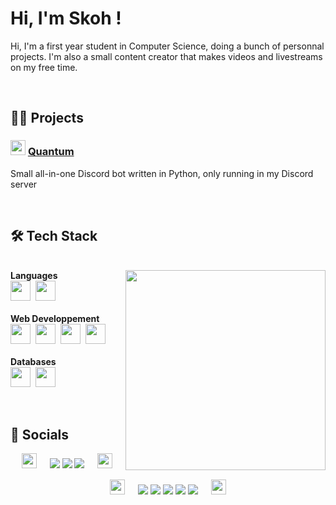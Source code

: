 # Hi, I'm Skoh !
Hi, I'm a first year student in Computer Science, doing a bunch of personnal projects. I'm also a small content creator that makes videos and livestreams on my free time.


<br>


## 👨‍💻 Projects


### <a href="#"><img src="https://cdn.discordapp.com/avatars/1033842126334742659/5235b0f44210455555f1685cac3580b9.png?size=1024" width="24px"/></a>&nbsp;[Quantum](https://github.com/SkohTV/Quantum-bot)&nbsp;<a href="#"><img src="https://skillicons.dev/icons?i=python,mongodb,redis" height="16px"></a>
Small all-in-one Discord bot written in Python, only running in my Discord server


<br>


## 🛠 Tech Stack



<p align=center><div><br>
		<a href="#"><img align=right width=320 src=https://github-readme-stats.vercel.app/api/top-langs/?username=SkohTV&langs_count=10&theme=onedark&layout=compact&hide_border=true&count_private=true></a>
	<b>Languages</b><br>
	<a href="https://www.python.org"><img src="https://skillicons.dev/icons?i=python" height="32px"></a>&nbsp;
	<!--<a href="https://www.cplusplus.com"><img src="https://skillicons.dev/icons?i=cpp" height="32px"></a>&nbsp;-->
	<!--<a href="https://www.rust-lang.org"><img src="https://skillicons.dev/icons?i=rust" height="32px"></a>-->
	<!--<a href="https://www.java.com"><img src="https://skillicons.dev/icons?i=java" height="32px"></a>&nbsp;-->
	<!--<a href="https://elixir-lang.org"><img src="https://skillicons.dev/icons?i=elixir" height="32px"></a>&nbsp;-->
	<a href="https://www.cprogramming.com"><img src="https://skillicons.dev/icons?i=c" height="32px"></a>&nbsp;
	<!--<a href="https://learn.microsoft.com/en-us/dotnet/csharp/"><img src="https://skillicons.dev/icons?i=cs" height="32px"></a>&nbsp;-->
	<!--<a href="https://go.dev"><img src="https://skillicons.dev/icons?i=go" height="32px"></a>-->
<br><br><b>Web Developpement</b><br>
	<a href="https://developer.mozilla.org/en-US/docs/Web/HTML"><img src="https://skillicons.dev/icons?i=html" height="32px"></a>&nbsp;
	<a href="https://developer.mozilla.org/en-US/docs/Web/CSS/"><img src="https://skillicons.dev/icons?i=css" height="32px"></a>&nbsp;
	<a href="https://developer.mozilla.org/en-US/docs/Web/JavaScript/"><img src="https://skillicons.dev/icons?i=js" height="32px"></a>&nbsp;
	<!--<a href="https://www.php.net"><img src="https://skillicons.dev/icons?i=php" height="32px"></a>&nbsp;-->
	<a href="https://sass-lang.com"><img src="https://skillicons.dev/icons?i=sass" height="32px"></a>&nbsp;
	<!--<a href="https://www.typescriptlang.org"><img src="https://skillicons.dev/icons?i=ts" height="32px"></a>-->
<br><br><b>Databases</b><br>
	<a href="https://www.mongodb.com"><img src="https://skillicons.dev/icons?i=mongodb" height="32px"></a>&nbsp;
	<!--<a href="https://www.postgresql.org"><img src="https://skillicons.dev/icons?i=postgresql" height="32px"></a>&nbsp;-->
	<a href="https://redis.io"><img src="https://skillicons.dev/icons?i=redis" height="32px"></a>&nbsp;
	<!--<a href="https://firebase.google.com"><img src="https://skillicons.dev/icons?i=firebase" height="32px"></a>&nbsp;	-->
	<!--<a href="https://graphql.org"><img src="https://skillicons.dev/icons?i=graphql" height="32px"></a>&nbsp;	-->
	<!--<a href="https://cloud.google.com"><img src="https://skillicons.dev/icons?i=googlecloud" height="32px"></a>&nbsp;-->
		<!--<br><a href="#"><img width=320 align=right src="https://github-profile-trophy.vercel.app/?username=skohTV&row=2&column=3&theme=onedark&no-frame=true"></a>-->
<!--<br><b>Softwares</b><br>-->
	<!--<a href="https://www.linux.org"><img src="https://skillicons.dev/icons?i=linux" height="32px"></a>&nbsp;-->
	<!--<a href="https://neovim.io"><img src="https://skillicons.dev/icons?i=neovim" height="32px"></a>&nbsp;-->
	<!--<a href="https://unity.com"><img src="https://skillicons.dev/icons?i=unreal" height="32px"></a>&nbsp;-->
<!--<br><br><b>Miscellaneous</b><br>-->
	<!--<a href="https://www.gnu.org/software/bash/"><img src="https://skillicons.dev/icons?i=bash" height="32px"></a>&nbsp;-->
	<!--<a href="https://docs.microsoft.com/en-us/powershell/"><img src="https://skillicons.dev/icons?i=powershell" height="32px"></a>&nbsp;-->
	<!--<a href="https://cmake.org"><img src="https://skillicons.dev/icons?i=cmake" height="32px"></a>&nbsp;-->
	<!--<a href="https://www.latex-project.org"><img src="https://skillicons.dev/icons?i=latex" height="32px"></a>&nbsp;-->
	<!--<a href="https://www.docker.com"><img src="https://skillicons.dev/icons?i=docker" height="32px"></a>&nbsp;-->
<br><div></p><br>





## 🔮 Socials

<p align="center">
	<a href="#"><img src="https://emojipedia-us.s3.amazonaws.com/source/skype/289/laptop_1f4bb.png" width="24px"></a>
	<span>ㅤ</span>
	<a href="https://github.com/SkohTV" target="_blank"><img src="https://img.shields.io/badge/Github-%23000000.svg?logo=Github&logoColor=white" style="vertical-align:center"/></a>
	<a href="https://www.linkedin.com/in/noé-lorret-despret-b5631926b/" target="_blank"><img src="https://img.shields.io/badge/LinkedIn-%230077B5.svg?logo=linkedin&logoColor=white" style="vertical-align:center"/></a>
	<a href="https://www.hackerrank.com/Skoh_" target="_blank"><img src="https://img.shields.io/badge/HackerRank-%232EC866.svg?logo=HackerRank&logoColor=white" style="vertical-align:center"/></a>
	<span>ㅤ</span>
	<a href="#"><img src="https://emojipedia-us.s3.amazonaws.com/source/skype/289/laptop_1f4bb.png" width="24px"></a>
</p>

<p align="center">
	<a href="#"><img src="https://emojipedia-us.s3.amazonaws.com/source/skype/289/movie-camera_1f3a5.png" width="24px"></a>
	<span>ㅤ</span>
	<a href="https://youtube.com/@Skoh"><img src="https://img.shields.io/badge/YouTube-%23FF0000.svg?logo=YouTube&logoColor=white" style="vertical-align:center"/></a>
	<a href="https://discord.gg/G8hrncZ"><img src="https://img.shields.io/badge/Discord-%237289DA.svg?logo=Discord&logoColor=white" style="vertical-align:center"/></a>
	<a href="https://twitter.com/SkohTV"><img src="https://img.shields.io/badge/Twitter-%231DA1F2.svg?logo=Twitter&logoColor=white" style="vertical-align:center"/></a>
	<a href="https://instagram.com/SkohTV"><img src="https://img.shields.io/badge/Instagram-%23E4405F.svg?logo=Instagram&logoColor=white" style="vertical-align:center"/></a>
	<a href="https://tiktok.com/@skohtv"><img src="https://img.shields.io/badge/TikTok-%23000000.svg?logo=TikTok&logoColor=white" style="vertical-align:center"/></a>
	<span>ㅤ</span>
	<a href="#"><img src="https://emojipedia-us.s3.amazonaws.com/source/skype/289/movie-camera_1f3a5.png" width="24px"></a>
</p>



<!-- 



	For links to tech stacks icon : https://skillicons.dev
	For links to tech stacks url : https://rahuldkjain.github.io/gh-profile-readme-generator/
	For pannels : https://gprm.itsvg.in



-->

